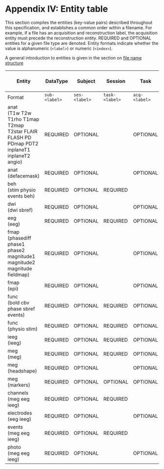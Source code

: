 # Appendix IV: Entity table

This section compiles the entities (key-value pairs) described throughout this
specification, and establishes a common order within a filename. For example, if
a file has an acquisition and reconstruction label, the acquisition entity must
precede the reconstruction entity. REQUIRED and OPTIONAL entities for a given
file type are denoted. Entity formats indicate whether the value is alphanumeric
(`<label>`) or numeric (`<index>`).

A general introduction to entities is given in the section on
[file name structure](../02-common-principles.md#file-name-structure)

| Entity                                                                                         | DataType      | Subject       | Session        | Task          | Acquisition   | Contrast Enhancing Agent   | Reconstruction   | Phase-Encoding Direction   | Run           | Corresponding Modality   | Echo                | Recording      | Processed (on device)   |
|------------------------------------------------------------------------------------------------|---------------|---------------|----------------|---------------|---------------|----------------------------|------------------|----------------------------|---------------|--------------------------|---------------------|----------------|-------------------------|
| Format                                                                                         | `sub-<label>` | `ses-<label>` | `task-<label>` | `acq-<label>` | `ce-<label>`  | `rec-<label>`              | `dir-<label>`    | `run-<index>`              | `mod-<label>` | `echo-<index>`           | `recording-<label>` | `proc-<label>` | `space-<label>`         |
| anat<br>(T1w T2w T1rho T1map T2map T2star FLAIR FLASH PD PDmap PDT2 inplaneT1 inplaneT2 angio) | REQUIRED      | OPTIONAL      |                | OPTIONAL      | OPTIONAL      | OPTIONAL                   |                  |                            |               |                          |                     |                |                         |
| anat<br>(defacemask)                                                                           | REQUIRED      | OPTIONAL      |                | OPTIONAL      | OPTIONAL      | OPTIONAL                   |                  |                            | OPTIONAL      |                          |                     |                |                         |
| beh<br>(stim physio events beh)                                                                | REQUIRED      | OPTIONAL      | REQUIRED       |               |               |                            |                  |                            |               |                          |                     |                |                         |
| dwi<br>(dwi sbref)                                                                             | REQUIRED      | OPTIONAL      |                | OPTIONAL      |               |                            | OPTIONAL         | OPTIONAL                   |               |                          |                     |                |                         |
| eeg<br>(eeg)                                                                                   | REQUIRED      | OPTIONAL      | REQUIRED       | OPTIONAL      |               |                            |                  | OPTIONAL                   |               |                          |                     |                |                         |
| fmap<br>(phasediff phase1 phase2 magnitude1 magnitude2 magnitude fieldmap)                     | REQUIRED      | OPTIONAL      |                | OPTIONAL      |               |                            |                  | OPTIONAL                   |               |                          |                     |                |                         |
| fmap<br>(epi)                                                                                  | REQUIRED      | OPTIONAL      |                | OPTIONAL      | OPTIONAL      |                            | REQUIRED         | OPTIONAL                   |               |                          |                     |                |                         |
| func<br>(bold cbv phase sbref events)                                                          | REQUIRED      | OPTIONAL      | REQUIRED       | OPTIONAL      | OPTIONAL      | OPTIONAL                   | OPTIONAL         | OPTIONAL                   |               | OPTIONAL                 |                     |                |                         |
| func<br>(physio stim)                                                                          | REQUIRED      | OPTIONAL      | REQUIRED       | OPTIONAL      |               | OPTIONAL                   |                  | OPTIONAL                   |               |                          | OPTIONAL            | OPTIONAL       |                         |
| ieeg<br>(ieeg)                                                                                 | REQUIRED      | OPTIONAL      | REQUIRED       | OPTIONAL      |               |                            |                  | OPTIONAL                   |               |                          |                     |                |                         |
| meg<br>(meg)                                                                                   | REQUIRED      | OPTIONAL      | REQUIRED       | OPTIONAL      |               |                            |                  | OPTIONAL                   |               |                          |                     | OPTIONAL       |                         |
| meg<br>(headshape)                                                                             | REQUIRED      | OPTIONAL      |                | OPTIONAL      |               |                            |                  |                            |               |                          |                     |                | OPTIONAL                |
| meg<br>(markers)                                                                               | REQUIRED      | OPTIONAL      | OPTIONAL       | OPTIONAL      |               |                            |                  |                            |               |                          |                     |                | OPTIONAL                |
| channels<br>(meg eeg ieeg)                                                                     | REQUIRED      | OPTIONAL      | REQUIRED       |               |               |                            |                  | OPTIONAL                   |               |                          |                     |                |                         |
| electrodes<br>(eeg ieeg)                                                                       | REQUIRED      | OPTIONAL      |                | OPTIONAL      |               |                            |                  |                            |               |                          |                     |                | OPTIONAL                |
| events<br>(meg eeg ieeg)                                                                       | REQUIRED      | OPTIONAL      | REQUIRED       |               |               |                            |                  | OPTIONAL                   |               |                          |                     |                |                         |
| photo<br>(meg eeg ieeg)                                                                        | REQUIRED      | OPTIONAL      |                | OPTIONAL      |               |                            |                  |                            |               |                          |                     |                |                         |
